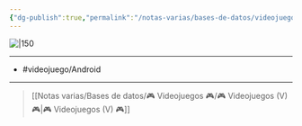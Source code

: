 ```yaml
---
{"dg-publish":true,"permalink":"/notas-varias/bases-de-datos/videojuegos/v-order-chaos-online/"}
---
```



![|150](https://images.igdb.com/igdb/image/upload/t_cover_big/co48z5.jpg)

---

- #videojuego/Android 

---

> [[Notas varias/Bases de datos/🎮 Videojuegos 🎮/🎮 Videojuegos (V) 🎮\|🎮 Videojuegos (V) 🎮]]
